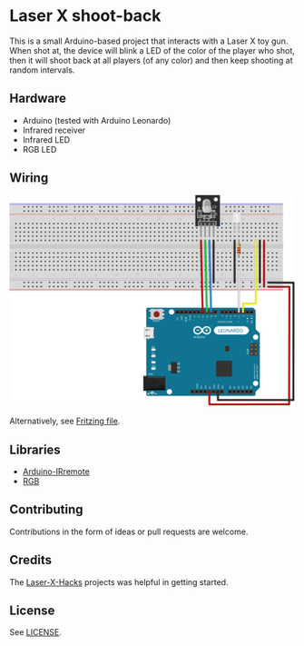 # Laser X shoot-back

This is a small Arduino-based project that interacts with a Laser X toy gun.
When shot at, the device will blink a LED of the color of the player who shot,
then it will shoot back at all players (of any color) and then keep shooting at
random intervals.

## Hardware

* Arduino (tested with Arduino Leonardo)
* Infrared receiver
* Infrared LED
* RGB LED

## Wiring

![Breadboard Wiring](laserx-shoot-back_bb.svg)

Alternatively, see [Fritzing file](laserx-shoot-back.fzz).

## Libraries

* [Arduino-IRremote](https://www.arduino.cc/reference/en/libraries/irremote/)
* [RGB](https://www.arduino.cc/reference/en/libraries/rgb/)

## Contributing

Contributions in the form of ideas or pull requests are welcome.

## Credits

The [Laser-X-Hacks](https://github.com/illuminateddan/Laser-X-Hacks) projects
was helpful in getting started.

## License

See [LICENSE](LICENSE).
